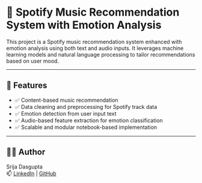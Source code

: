 # 🎵 Spotify Music Recommendation System with Emotion Analysis

This project is a Spotify music recommendation system enhanced with emotion analysis using both text and audio inputs. It leverages machine learning models and natural language processing to tailor recommendations based on user mood.

---

## 🚀 Features

- ✅ Content-based music recommendation
- ✅ Data cleaning and preprocessing for Spotify track data
- ✅ Emotion detection from user input text
- ✅ Audio-based feature extraction for emotion classification
- ✅ Scalable and modular notebook-based implementation

---



## 🧑‍💻 Author

Srija Dasgupta  
📫 [LinkedIn](https://www.linkedin.com/in/your-profile) | [GitHub](https://github.com/your-username)
